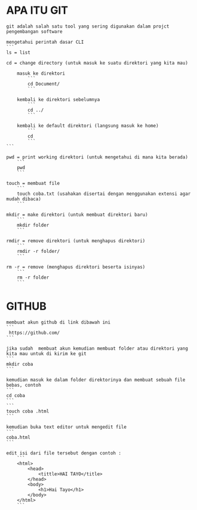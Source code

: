 # APA ITU GIT
    git adalah salah satu tool yang sering digunakan dalam projct pengembangan software

    mengetahui perintah dasar CLI
    ```
    ls = list

    cd = change directory (untuk masuk ke suatu direktori yang kita mau)

        masuk ke direktori
            ```
            cd Document/
            ```

        kembali ke direktori sebelumnya
            ```
            cd ../
            ```

        kembali ke default direktori (langsung masuk ke home)
            ```
            cd
            ```
    ```

    pwd = print working direktori (untuk mengetahui di mana kita berada)
        ```
        pwd
        ```

    touch = membuat file
        ```
        touch coba.txt (usahakan disertai dengan menggunakan extensi agar mudah dibaca)
        ```

    mkdir = make direktori (untuk membuat direktori baru)
        ```
        mkdir folder
        ```

    rmdir = remove direktori (untuk menghapus direktori)
        ```
        rmdir -r folder/
        ```
    
    rm -r = remove (menghapus direktori beserta isinyas)
        ```
        rm -r folder
        ```

# GITHUB
    
    membuat akun github di link dibawah ini
    ```
     https://github.com/
    ```

    jika sudah  membuat akun kemudian membuat folder atau direktori yang kita mau untuk di kirim ke git
    ```
    mkdir coba
    ```

    kemudian masuk ke dalam folder direktorinya dan membuat sebuah file bebas, contoh
    ```
    cd coba
    ```
    ```
    touch coba .html
    ```

    kemudian buka text editor untuk mengedit file 
    ```
    coba.html
    ```

    edit isi dari file tersebut dengan contoh :
        ```
        <html>
            <head>
                <tittle>HAI TAYO</title>
            </head>
            <body>
                <h1>Hai Tayo</h1>
            </body>
        </html>
        ```
